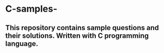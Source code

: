 # C-samples-
## This repository contains sample questions and their solutions. Written with C programming language.
